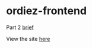 # ordiez-frontend

Part 2
[brief](https://gist.github.com/primaulia/cdf4e7b15737b46fc99e9114b9f392d0)

View the site [here](https://soemn.github.io/ordiez-frontend/)
